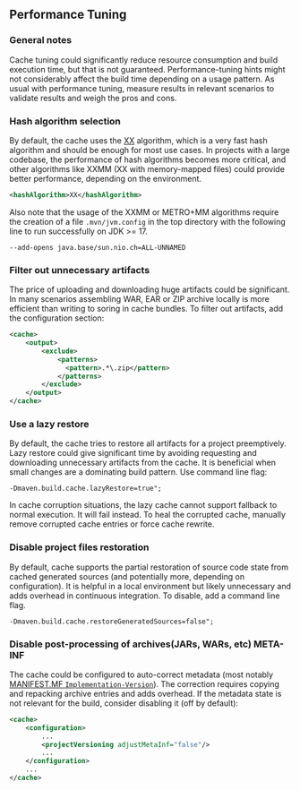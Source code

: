 <!---
 Licensed to the Apache Software Foundation (ASF) under one or more
 contributor license agreements.  See the NOTICE file distributed with
 this work for additional information regarding copyright ownership.
 The ASF licenses this file to You under the Apache License, Version 2.0
 (the "License"); you may not use this file except in compliance with
 the License.  You may obtain a copy of the License at

      http://www.apache.org/licenses/LICENSE-2.0

 Unless required by applicable law or agreed to in writing, software
 distributed under the License is distributed on an "AS IS" BASIS,
 WITHOUT WARRANTIES OR CONDITIONS OF ANY KIND, either express or implied.
 See the License for the specific language governing permissions and
 limitations under the License.
-->

## Performance Tuning

### General notes

Cache tuning could significantly reduce resource consumption and build execution time, but that is not guaranteed. Performance-tuning hints might not considerably affect the build time depending on a usage pattern. As usual with performance tuning, measure results in relevant scenarios to validate results and weigh the pros and cons.

### Hash algorithm selection

By default, the cache uses the [XX](https://cyan4973.github.io/xxHash/) algorithm, which is a very fast hash algorithm and should be enough for most use cases.
In projects with a large codebase, the performance of hash algorithms becomes more critical, and other algorithms like
XXMM (XX with memory-mapped files) could provide better performance, depending on the environment.

```xml
<hashAlgorithm>XX</hashAlgorithm>
```

Also note that the usage of the XXMM or METRO+MM algorithms require the creation of a file `.mvn/jvm.config` in the
top directory with the following line to run successfully on JDK >= 17.
```
--add-opens java.base/sun.nio.ch=ALL-UNNAMED
```


### Filter out unnecessary artifacts

The price of uploading and downloading huge artifacts could be significant. In many scenarios assembling WAR,
EAR or ZIP archive locally is more efficient than writing to soring in cache bundles. To filter out artifacts, add the configuration section:

```xml
<cache>
    <output>
        <exclude>
            <patterns>
              <pattern>.*\.zip</pattern>
            </patterns>
        </exclude>
    </output>
</cache>
```

### Use a lazy restore

By default, the cache tries to restore all artifacts for a project preemptively. Lazy restore could give significant time by avoiding requesting and downloading unnecessary artifacts from the cache.
It is beneficial when small changes are a dominating build pattern. Use command line flag:

```
-Dmaven.build.cache.lazyRestore=true";
```

In cache corruption situations, the lazy cache cannot support fallback to normal execution. It will fail instead. To heal the corrupted cache, manually remove corrupted cache entries or force cache rewrite.

### Disable project files restoration

By default, cache supports the partial restoration of source code state from cached generated sources (and potentially more,
depending on configuration). It is helpful in a local environment but likely unnecessary and adds overhead in continuous integration. To disable, add a command line flag.

```
-Dmaven.build.cache.restoreGeneratedSources=false";
```

### Disable post-processing of archives(JARs, WARs, etc) META-INF

The cache could be configured to auto-correct metadata (most notably [MANIFEST.MF `Implementation-Version`](https://docs.oracle.com/javase/8/docs/technotes/guides/jar/jar.html#Main_Attributes)). The correction requires copying and repacking archive entries and adds overhead. If the metadata state is not relevant for the build, consider disabling it (off by default):

```xml
<cache>
    <configuration>
        ...
        <projectVersioning adjustMetaInf="false"/>
        ...
    </configuration>
    ...
</cache>
```
